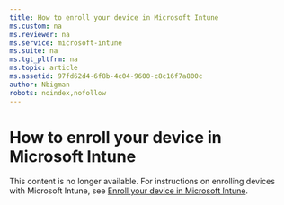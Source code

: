 ```yaml
---
title: How to enroll your device in Microsoft Intune
ms.custom: na
ms.reviewer: na
ms.service: microsoft-intune
ms.suite: na
ms.tgt_pltfrm: na
ms.topic: article
ms.assetid: 97fd62d4-6f8b-4c04-9600-c8c16f7a800c
author: Nbigman
robots: noindex,nofollow
---
```

# How to enroll your device in Microsoft Intune
This content is no longer available. For instructions on enrolling devices with Microsoft Intune, see [Enroll your device in Microsoft Intune](enroll-your-device-in-microsoft-intune.md).

## <a name="BKMK_enroll"></a>